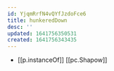 ```yaml
---
id: YjqmRrfN4vQYfJzdoFce6
title: hunkeredDown
desc: ''
updated: 1641756350531
created: 1641756343435
---
```




- [[p.instanceOf]] [[pc.Shapow]]
